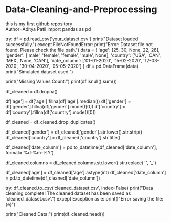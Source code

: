# Data-Cleaning-and-Preprocessing
this is my first github repository
<br>
Author=Aditya Patil
import pandas as pd

try:
    df = pd.read_csv('your_dataset.csv')
    print("Dataset loaded successfully.")
except FileNotFoundError:
    print("Error: Dataset file not found. Please check the file path.")
    data = {
        'age': [25, 30, None, 22, 28],
        'gender': ['male', 'female', 'female', 'male', None],
        'country': ['USA', 'CAN', 'MEX', None, 'CAN'],
        'date_column': ['01-01-2020', '15-02-2020', '12-03-2020', '30-04-2020', '05-05-2020']
    }
    df = pd.DataFrame(data)
    print("Simulated dataset used.")

print("Missing Values Count:")
print(df.isnull().sum())

df_cleaned = df.dropna()

df['age'] = df['age'].fillna(df['age'].median())
df['gender'] = df['gender'].fillna(df['gender'].mode()[0])
df['country'] = df['country'].fillna(df['country'].mode()[0])

df_cleaned = df_cleaned.drop_duplicates()

df_cleaned['gender'] = df_cleaned['gender'].str.lower().str.strip()
df_cleaned['country'] = df_cleaned['country'].str.title()

df_cleaned['date_column'] = pd.to_datetime(df_cleaned['date_column'], format='%d-%m-%Y')

df_cleaned.columns = df_cleaned.columns.str.lower().str.replace(' ', '_')

df_cleaned['age'] = df_cleaned['age'].astype(int)
df_cleaned['date_column'] = pd.to_datetime(df_cleaned['date_column'])

try:
    df_cleaned.to_csv('cleaned_dataset.csv', index=False)
    print("Data cleaning complete! The cleaned dataset has been saved as 'cleaned_dataset.csv'.")
except Exception as e:
    print(f"Error saving the file: {e}")

print("Cleaned Data:")
print(df_cleaned.head())


